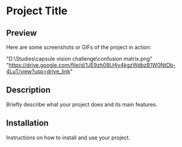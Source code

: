 # Project Title

## Preview
Here are some screenshots or GIFs of the project in action:

"D:\Studies\capsule vision challenge\confusion matrix.png"
"https://drive.google.com/file/d/1JE9zh08LHjy4kgzWdbzB1W0NtDb-4LuT/view?usp=drive_link"

## Description
Briefly describe what your project does and its main features.

## Installation
Instructions on how to install and use your project.
